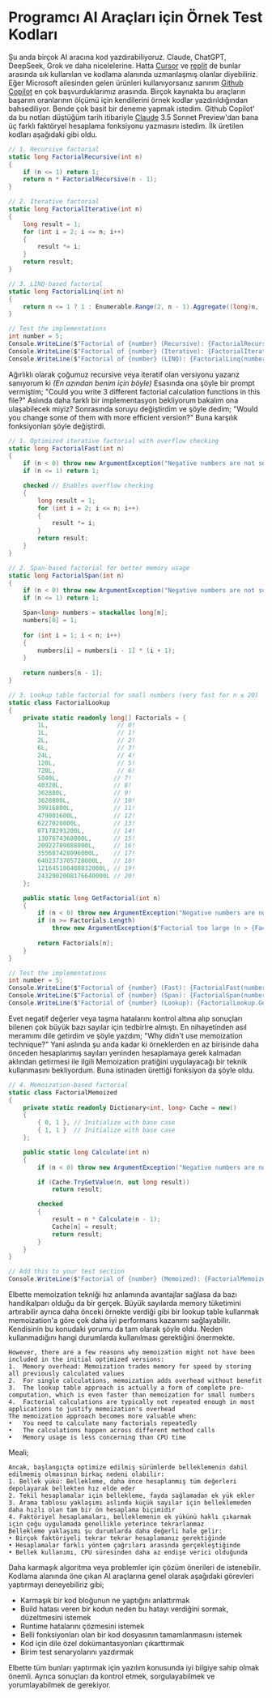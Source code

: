 # Programcı AI Araçları için Örnek Test Kodları

Şu anda birçok AI aracına kod yazdırabiliyoruz. Claude, ChatGPT, DeepSeek, Grok ve daha nicelelerine. Hatta [Cursor](https://www.cursor.com/) ve [replit](https://replit.com) de bunlar arasında sık kullanılan ve kodlama alanında uzmanlaşmış olanlar diyebiliriz. Eğer Microsoft ailesinden gelen ürünleri kullanıyorsanız sanırım [Github Copilot](https://github.com/features/copilot) en çok başvurduklarımız arasında. Birçok kaynakta bu araçların başarım oranlarının ölçümü için kendilerini örnek kodlar yazdırıldığından bahsediliyor. Bende çok basit bir deneme yapmak istedim. Github Copilot' da bu notları düştüğüm tarih itibariyle [Claude](https://claude.ai/) 3.5 Sonnet Preview'dan bana üç farklı faktöryel hesaplama fonksiyonu yazmasını istedim. İlk üretilen kodları aşağıdaki gibi oldu.

```csharp
// 1. Recursive factorial
static long FactorialRecursive(int n)
{
    if (n <= 1) return 1;
    return n * FactorialRecursive(n - 1);
}

// 2. Iterative factorial
static long FactorialIterative(int n)
{
    long result = 1;
    for (int i = 2; i <= n; i++)
    {
        result *= i;
    }
    return result;
}

// 3. LINQ-based factorial
static long FactorialLinq(int n)
{
    return n <= 1 ? 1 : Enumerable.Range(2, n - 1).Aggregate((long)n, (acc, val) => acc * val);
}

// Test the implementations
int number = 5;
Console.WriteLine($"Factorial of {number} (Recursive): {FactorialRecursive(number)}");
Console.WriteLine($"Factorial of {number} (Iterative): {FactorialIterative(number)}");
Console.WriteLine($"Factorial of {number} (LINQ): {FactorialLinq(number)}");
```

Ağırlıklı olarak çoğumuz recursive veya iteratif olan versiyonu yazarız sanıyorum ki _(En azından benim için böyle)_ Esasında ona şöyle bir prompt vermiştim; "Could you write 3 different factorial calculation functions in this file?" Aslında daha farklı bir implementasyon bekliyorum bakalım ona ulaşabilecek miyiz? Sonrasında soruyu değiştirdim ve şöyle dedim; "Would you change some of them with more efficient version?" Buna karşılık fonksiyonları şöyle değiştirdi.

```csharp
// 1. Optimized iterative factorial with overflow checking
static long FactorialFast(int n)
{
    if (n < 0) throw new ArgumentException("Negative numbers are not supported", nameof(n));
    if (n <= 1) return 1;

    checked // Enables overflow checking
    {
        long result = 1;
        for (int i = 2; i <= n; i++)
        {
            result *= i;
        }
        return result;
    }
}

// 2. Span-based factorial for better memory usage
static long FactorialSpan(int n)
{
    if (n < 0) throw new ArgumentException("Negative numbers are not supported", nameof(n));
    if (n <= 1) return 1;

    Span<long> numbers = stackalloc long[n];
    numbers[0] = 1;
    
    for (int i = 1; i < n; i++)
    {
        numbers[i] = numbers[i - 1] * (i + 1);
    }
    
    return numbers[n - 1];
}

// 3. Lookup table factorial for small numbers (very fast for n ≤ 20)
static class FactorialLookup
{
    private static readonly long[] Factorials = {
        1L,                   // 0!
        1L,                   // 1!
        2L,                   // 2!
        6L,                   // 3!
        24L,                  // 4!
        120L,                 // 5!
        720L,                 // 6!
        5040L,               // 7!
        40320L,              // 8!
        362880L,             // 9!
        3628800L,            // 10!
        39916800L,           // 11!
        479001600L,          // 12!
        6227020800L,         // 13!
        87178291200L,        // 14!
        1307674368000L,      // 15!
        20922789888000L,     // 16!
        355687428096000L,    // 17!
        6402373705728000L,   // 18!
        121645100408832000L, // 19!
        2432902008176640000L // 20!
    };

    public static long GetFactorial(int n)
    {
        if (n < 0) throw new ArgumentException("Negative numbers are not supported", nameof(n));
        if (n >= Factorials.Length) 
            throw new ArgumentException($"Factorial too large (n > {Factorials.Length - 1})", nameof(n));
        
        return Factorials[n];
    }
}

// Test the implementations
int number = 5;
Console.WriteLine($"Factorial of {number} (Fast): {FactorialFast(number)}");
Console.WriteLine($"Factorial of {number} (Span): {FactorialSpan(number)}");
Console.WriteLine($"Factorial of {number} (Lookup): {FactorialLookup.GetFactorial(number)}");
```

Evet negatif değerler veya taşma hatalarını kontrol altına alıp sonuçları bilenen çok büyük bazı sayılar için tedbirlre almıştı. En nihayetinden asıl meramımı dile getirdim ve şöyle yazdım; "Why didn't use memoization technique?" Yani aslında şu anda kadar ki örneklerden en az birisinde daha önceden hesaplanmış sayıları yeninden hesaplamaya gerek kalmadan aklından getirmesi ile ilgili Memoization pratiğini uygulayacağı bir teknik kullanmasını bekliyordum. Buna istinaden ürettiği fonksiyon da şöyle oldu.

```csharp
// 4. Memoization-based factorial
static class FactorialMemoized
{
    private static readonly Dictionary<int, long> Cache = new()
    {
        { 0, 1 }, // Initialize with base case
        { 1, 1 }  // Initialize with base case
    };

    public static long Calculate(int n)
    {
        if (n < 0) throw new ArgumentException("Negative numbers are not supported", nameof(n));

        if (Cache.TryGetValue(n, out long result))
            return result;

        checked
        {
            result = n * Calculate(n - 1);
            Cache[n] = result;
            return result;
        }
    }
}

// Add this to your test section
Console.WriteLine($"Factorial of {number} (Memoized): {FactorialMemoized.Calculate(number)}");
```

Elbette memoization tekniği hız anlamında avantajlar sağlasa da bazı handikalparı olduğu da bir gerçek. Büyük sayılarda memory tüketimini artırabilir ayrıca daha önceki örnekte verdiği gibi bir lookup table kullanmak memoization'a göre çok daha iyi performans kazanımı sağlayabilir. Kendisinin bu konudaki yorumu da tam olarak şöyle oldu. Neden kullanmadığını hangi durumlarda kullanılması gerektiğini önermekte.

```text
However, there are a few reasons why memoization might not have been included in the initial optimized versions:
1.	Memory overhead: Memoization trades memory for speed by storing all previously calculated values
2.	For single calculations, memoization adds overhead without benefit
3.	The lookup table approach is actually a form of complete pre-computation, which is even faster than memoization for small numbers
4.	Factorial calculations are typically not repeated enough in most applications to justify memoization's overhead
The memoization approach becomes more valuable when:
•	You need to calculate many factorials repeatedly
•	The calculations happen across different method calls
•	Memory usage is less concerning than CPU time
```

Meali;

```text
Ancak, başlangıçta optimize edilmiş sürümlerde belleklemenin dahil edilmemiş olmasının birkaç nedeni olabilir:
1. Bellek yükü: Bellekleme, daha önce hesaplanmış tüm değerleri depolayarak bellekten hız elde eder
2. Tekil hesaplamalar için bellekleme, fayda sağlamadan ek yük ekler
3. Arama tablosu yaklaşımı aslında küçük sayılar için belleklemeden daha hızlı olan tam bir ön hesaplama biçimidir
4. Faktöriyel hesaplamaları, belleklemenin ek yükünü haklı çıkarmak için çoğu uygulamada genellikle yeterince tekrarlanmaz
Bellekleme yaklaşımı şu durumlarda daha değerli hale gelir:
• Birçok faktöriyeli tekrar tekrar hesaplamanız gerektiğinde
• Hesaplamalar farklı yöntem çağrıları arasında gerçekleştiğinde
• Bellek kullanımı, CPU süresinden daha az endişe verici olduğunda
```

Daha karmaşık algoritma veya problemler için çözüm önerileri de istenebilir. Kodlama alanında öne çıkan AI araçlarına genel olarak aşağıdaki görevleri yaptırmayı deneyebiliriz gibi;

- Karmaşık bir kod bloğunun ne yaptığını anlattırmak
- Build hatası veren bir kodun neden bu hatayı verdiğini sormak, düzeltmesini istemek
- Runtime hatalarını çözmesini istemek
- Belli fonksiyonları olan bir kod dosyasının tamamlanmasını istemek
- Kod için dile özel dokümantasyonları çıkarttırmak
- Birim test senaryolarını yazdırmak

Elbette tüm bunları yaptırmak için yazılım konusunda iyi bilgiye sahip olmak önemli. Ayrıca sonuçları da kontrol etmek, sorgulayabilmek ve yorumlayabilmek de gerekiyor.
